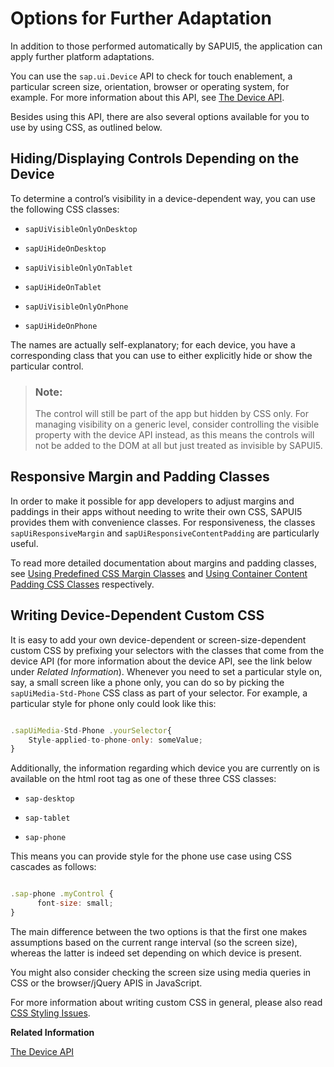 <!-- loio04eb5203d1c649b796fab12a09e600ef -->

# Options for Further Adaptation

In addition to those performed automatically by SAPUI5, the application can apply further platform adaptations.

You can use the `sap.ui.Device` API to check for touch enablement, a particular screen size, orientation, browser or operating system, for example. For more information about this API, see [The Device API](the-device-api-69a8e46.md).

Besides using this API, there are also several options available for you to use by using CSS, as outlined below.



<a name="loio04eb5203d1c649b796fab12a09e600ef__section_N10018_N10011_N10001"/>

## Hiding/Displaying Controls Depending on the Device

To determine a control’s visibility in a device-dependent way, you can use the following CSS classes:

-   `sapUiVisibleOnlyOnDesktop`

-   `sapUiHideOnDesktop`

-   `sapUiVisibleOnlyOnTablet`

-   `sapUiHideOnTablet`

-   `sapUiVisibleOnlyOnPhone`

-   `sapUiHideOnPhone`


The names are actually self-explanatory; for each device, you have a corresponding class that you can use to either explicitly hide or show the particular control.

> ### Note:  
> The control will still be part of the app but hidden by CSS only. For managing visibility on a generic level, consider controlling the visible property with the device API instead, as this means the controls will not be added to the DOM at all but just treated as invisible by SAPUI5.



<a name="loio04eb5203d1c649b796fab12a09e600ef__section_N100DD_N10011_N10001"/>

## Responsive Margin and Padding Classes

In order to make it possible for app developers to adjust margins and paddings in their apps without needing to write their own CSS, SAPUI5 provides them with convenience classes. For responsiveness, the classes `sapUiResponsiveMargin` and `sapUiResponsiveContentPadding` are particularly useful.

To read more detailed documentation about margins and padding classes, see [Using Predefined CSS Margin Classes](using-predefined-css-margin-classes-777168f.md) and [Using Container Content Padding CSS Classes](using-container-content-padding-css-classes-c71f6df.md) respectively.



## Writing Device-Dependent Custom CSS

It is easy to add your own device-dependent or screen-size-dependent custom CSS by prefixing your selectors with the classes that come from the device API \(for more information about the device API, see the link below under *Related Information*\). Whenever you need to set a particular style on, say, a small screen like a phone only, you can do so by picking the `sapUiMedia-Std-Phone` CSS class as part of your selector. For example, a particular style for phone only could look like this:

```js

.sapUiMedia-Std-Phone .yourSelector{
	Style-applied-to-phone-only: someValue;
}
```

Additionally, the information regarding which device you are currently on is available on the html root tag as one of these three CSS classes:

-   `sap-desktop`

-   `sap-tablet`

-   `sap-phone`


This means you can provide style for the phone use case using CSS cascades as follows:

```js

.sap-phone .myControl {
      font-size: small;
}
```

The main difference between the two options is that the first one makes assumptions based on the current range interval \(so the screen size\), whereas the latter is indeed set depending on which device is present.

You might also consider checking the screen size using media queries in CSS or the browser/jQuery APIS in JavaScript.

For more information about writing custom CSS in general, please also read [CSS Styling Issues](../05_Developing_Apps/css-styling-issues-9d87f92.md).

**Related Information**  


[The Device API](the-device-api-69a8e46.md "The device API (sap.ui.Device) is an API which provides information about device specifics, like the operating system along with its version, the browser and browser version, screen size, current orientation and support for specific features like touch event support, orientation change and so on.")

